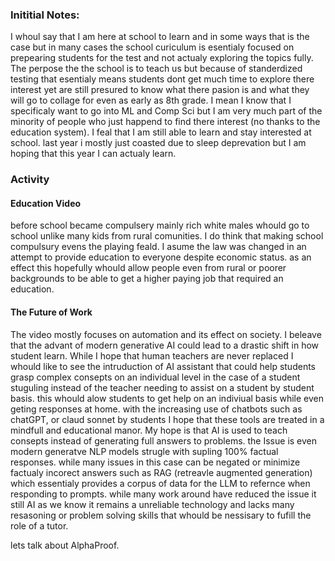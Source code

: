 ### Inititial Notes:
I whoul say that I am here at school to learn and in some ways that is the case but in many cases the school curiculum is esentialy focused on prepearing students for the test and not actualy exploring the topics fully. The perpose the the school is to teach us but because of standerdized testing that esentialy means students dont get much time to explore there interest yet are still presured to know what there pasion is and what they will go to collage for even as early as 8th grade. I mean I know that I specificaly want to go into ML and Comp Sci but I am very much part of the minority of people who just happend to find there interest (no thanks to the education system). I feal that I am still able to learn and stay interested at school. last year i mostly just coasted due to sleep deprevation but I am hoping that this year I can actualy learn.

### Activity
#### Education Video
before school became compulsery mainly rich white males whould go to school unlike many kids from rural comunities. I do think that making school compulsury evens the playing feald. I asume the law was changed in an attempt to provide education to everyone despite economic status. as an effect this hopefully whould allow people even from rural or poorer backgrounds to be able to get a higher paying job that required an education.

#### The Future of Work
The video mostly focuses on automation and its effect on society. I beleave that the advant of modern generative AI could lead to a drastic shift in how student learn. While I hope that human teachers are never replaced I whould like to see the intruduction of AI assistant that could help students grasp complex consepts on an individual level in the case of a student stuguling instead of the teacher needing to assist on a student by student basis. this whould alow students to get help on an indiviual basis while even geting responses at home. with the increasing use of chatbots such as chatGPT, or claud sonnet by students I hope that these tools are treated in a mindfull and educational manor. My hope is that AI is used to teach consepts instead of generating full answers to problems. the Issue is even modern generatve NLP models strugle with supling 100% factual responses. while many issues in this case can be negated or minimize factualy incorect answers such as RAG (retreavle augmented generation) which essentialy provides a corpus of data for the LLM to refernce when responding to prompts. while many work around have reduced the issue it still AI as we know it remains a unreliable technology and lacks many resasoning or problem solving skills that whould be nessisary to fufill the role of a tutor.

lets talk about AlphaProof.
